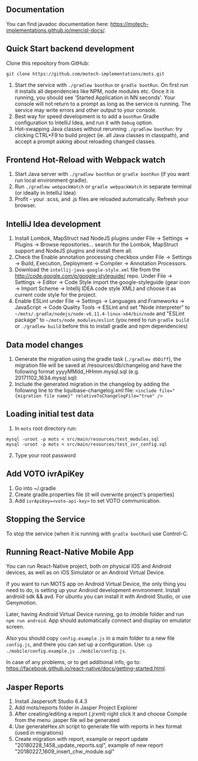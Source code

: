 ## Documentation
You can find javadoc documentation here: https://motech-implementations.github.io/mercisl-docs/.

## Quick Start backend development
Clone this repository from GitHub:
 ```shell
 git clone https://github.com/motech-implementations/mots.git
 ```
1. Start the service with `./gradlew bootRun` or `gradle bootRun`. On first run it installs all 
dependencies like NPM, node modules etc. Once it is running, you should see 'Started Application in NN seconds'. 
Your console will not return to a prompt as long as the service is running. 
The service may write errors and other output to your console.
2. Best way for speed development is to add a `bootRun` Gradle configuration to IntelliJ Idea, and
run it with `Debug` option.
3. Hot-swapping Java classes without rerunning `./gradlew bootRun`: try clicking CTRL+F9 to build project (ie. all Java classes in classpath),
and accept a prompt asking about reloading changed classes.

## Frontend Hot-Reload with Webpack watch
1. Start Java server with `./gradlew bootRun` or `gradle bootRun` (if you want run local environment gradle).
2. Run `./gradlew webpackWatch` or `gradle webpackWatch` in separate terminal (or ideally in IntelliJ Idea)
3. Profit - your .scss, and .js files are reloaded automatically. Refresh your browser.

## IntelliJ Idea development
1. Install Lombok, MapStruct nad NodeJS plugins under File -> Settings -> Plugins -> Browse repositories... search for the Lombok, MapStruct support and NodeJS plugins and install them all.
2. Check the Enable annotation processing checkbox under File -> Settings -> Build, Execution, Deployment -> Compiler -> Annotation Processors.
3. Download the `intellij-java-google-style.xml` file from the http://code.google.com/p/google-styleguide/ repo. 
Under File -> Settings -> Editor -> Code Style import the google-styleguide (gear icon -> Import Scheme -> Intellij IDEA code style XML) and choose it as current code style for the project.
4. Enable ESLint under File -> Settings -> Languages and Frameworks -> JavaScript -> Code Quality Tools -> ESLint and set "Node interpreter" to `~/mots/.gradle/nodejs/node-v6.11.4-linux-x64/bin/node` and "ESLint package" to `~/mots/node_modules/eslint`
(you need to run `gradle build` or `./gradlew build` before this to install gradle and npm dependencies)

## Data model changes
1. Generate the migration using the gradle task (`./gradlew dbDiff`), the migration file will be saved at /resources/db/changelog and have the following format yyyyMMdd_HHmm.mysql.sql (e.g. 20171102_1634.mysql.sql)
2. Include the generated migration in the changelog by adding the following line to the liquibase-changelog.xml file: `<include file="{migration file name}" relativeToChangelogFile="true" />`

## Loading initial test data
1. In `mots` root directory run:
```
mysql -uroot -p mots < src/main/resources/test_modules.sql
mysql -uroot -p mots < src/main/resources/test_ivr_config.sql
```
2. Type your root password

## Add VOTO ivrApiKey
1. Go into ~/.gradle
2. Create gradle.properties file (it will overwrite project's properties)
3. Add `ivrApiKey=<voto-api-key>` to set VOTO communication.

## Stopping the Service
To stop the service (when it is running with `gradle bootRun`) use Control-C.

## Running React-Native Mobile App
You can run React-Native project, both on physical IOS and Android devices, as well as on iOS Simulator or an Android Virtual Device.

If you want to run MOTS app on Android Virtual Device, the only thing you need to do, is setting up your Android development environment.
Install android sdk && avd. For ubuntu you can install it with Android Studio, or use Genymotion.

Later, having Android Virtual Device running, go to /mobile folder and run `npm run android`. App should automatically connect and display on emulator screen.

Also you should copy `config.example.js` in a main folder to a new file `config.js`, and there you can set up a configuration.
Use: `cp ./mobile/config.example.js ./mobile/config.js`.

In case of any problems, or to get additional info, go to: https://facebook.github.io/react-native/docs/getting-started.html.

## Jasper Reports
1. Install Jaspersoft Studio 6.4.3
2. Add mots/reports folder in Jasper Project Explorer
3. After creating/editing a report (.jrxml) right click it and choose Compile from the menu .jasper file wil be generated
4. Use generateHex.sh script to generate file with reports in hex format (used in migrations)
5. Create migration with report, example or report update "20180228_1458_update_reports.sql", example of new report "20180227_1609_insert_chw_module.sql"
